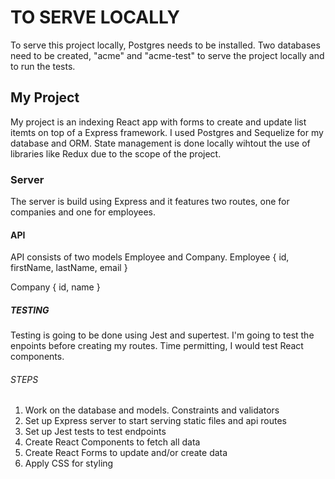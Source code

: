 # TO SERVE LOCALLY
To serve this project locally, Postgres needs to be installed. Two databases need to be created, "acme" and "acme-test" to serve the project locally and to run the tests.

## My Project

My project is an indexing React app with forms to create and update list itemts on top of a Express framework. I used Postgres and Sequelize for my database and ORM. State management is done locally wihtout the use of libraries like Redux due to the scope of the project.

### Server

The server is build using Express and it features two routes, one for companies and one for employees.

#### API

API consists of two models Employee and Company.
Employee {
  id,
  firstName,
  lastName,
  email
}

Company {
  id,
  name
}

##### TESTING
Testing is going to be done using Jest and supertest. I'm going to test the enpoints before creating my routes. Time permitting, I would test React components.

###### STEPS
 1. Work on the database and models. Constraints and validators
 2. Set up Express server to start serving static files and api routes
 3. Set up Jest tests to test endpoints
 4. Create React Components to fetch all data
 5. Create React Forms to update and/or create data
 6. Apply CSS for styling


